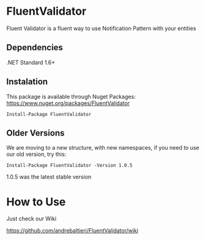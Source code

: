 # FluentValidator
Fluent Validator is a fluent way to use Notification Pattern with your entities

## Dependencies
.NET Standard 1.6+

## Instalation
This package is available through Nuget Packages: https://www.nuget.org/packages/FluentValidator
```
Install-Package FluentValidator
```

## Older Versions
We are moving to a new structure, with new namespaces, if you need to use our old version, try this:
```
Install-Package FluentValidator -Version 1.0.5
```
1.0.5 was the latest stable version

# How to Use
Just check our Wiki

https://github.com/andrebaltieri/FluentValidator/wiki
